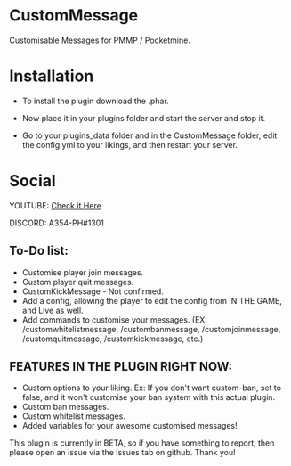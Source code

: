 # CustomMessage

Customisable Messages for PMMP / Pocketmine.

# Installation

- To install the plugin download the .phar.

- Now place it in your plugins folder and start the server and stop it.

- Go to your plugins_data folder and in the CustomMessage folder, edit the config.yml to your likings, and then restart your server.

# Social

YOUTUBE: [Check it Here](youtube.com/c/Assassiner354)

DISCORD: A354-PH#1301


## To-Do list:

* Customise player join messages.
* Custom player quit messages.
* CustomKickMessage - Not confirmed.
* Add a config, allowing the player to edit the config from IN THE GAME, and Live as well.
* Add commands to customise your messages. (EX: /customwhitelistmessage, /custombanmessage, /customjoinmessage, /customquitmessage, /customkickmessage, etc.)


## FEATURES IN THE PLUGIN RIGHT NOW:
* Custom options to your liking. Ex: If you don't want custom-ban, set to false, and it won't customise your ban system with this actual plugin.
* Custom ban messages.
* Custom whitelist messages.
* Added variables for your awesome customised messages!

This plugin is currently in BETA, so if you have something to report, then please open an issue via the Issues tab on github.
Thank you!
